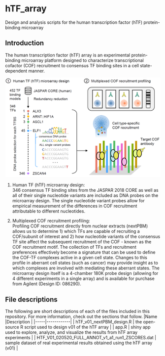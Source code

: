 # hTF_array
Design and analysis scripts for the human transcription factor (hTF) protein-binding microarray

## Introduction
The human transcription factor (hTF) array is an experimental protein-binding microarray platform designed to characterize transcriptional cofactor (COF) recruitment to consensus TF binding sites in a cell state-dependent manner.

![hTF array overview](screenshots/hTF_design.PNG)

1. Human TF (hTF) microarray design: <br>
346 consensus TF binding sites from the JASPAR 2018 CORE as well as all of their single nucleotide variants are included as DNA probes on the microarray design. The single nucleotide variant probes allow for empirical measurement of the differences in COF recruitment attributable to different nucleotides.

2. Multiplexed COF recruitment profiling: <br>
Profiling COF recruitment directly from nuclear extracts (nextPBM) allows us to determine 1) which TFs are capable of recruiting a COF/subunit of interest and 2) how nucleotide variants of the consensus TF site affect the subsequent recruitment of the COF - known as the COF recruitment motif. The collection of TFs and recruitment preferences effectively become a signature that can be used to define the COF-TF complexes active in a given cell state. Changes to this profile in aberrant cell states (such as cancer) may provide insight as to which complexes are involved with mediating these aberrant states. The microarray design itself is a 4-chamber 180K probe design (allowing for 4 different experiments in a single array) and is available for purchase from Agilent (Design ID: 086290).

## File descriptions
The following are short descriptions of each of the files included in this repository. For more information, check out the sections that follow.
|Name |Description |
|-----|------------|
| hTF_v01_nextPBM_design.R | the open-source R script used to design v01 of the hTF array |
| app.R | shiny app used to explore, analyze, and visualize the results from hTF array experiments |
| HTF_V01_020520_FULL_ANNOT_v1_a1_run1_ZSCORES.dat | sample dataset of real experimental results obtained using the hTF array (v01) |
